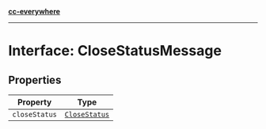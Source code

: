 [**cc-everywhere**](../../../../../index.md)

***

# Interface: CloseStatusMessage

## Properties

| Property | Type |
| ------ | ------ |
| `closeStatus` | [`CloseStatus`](../../message-types/enumerations/close-status.md) |
